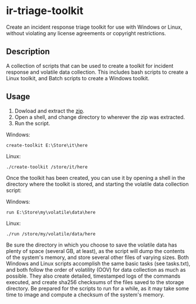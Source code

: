 ir-triage-toolkit
=================

Create an incident response triage toolkit for use with Windows or
Linux, without violating any license agreements or copyright
restrictions.

## Description
A collection of scripts that can be used to create a toolkit for
incident response and volatile data collection. This includes bash
scripts to create a Linux toolkit, and Batch scripts to create a Windows
toolkit.

## Usage
1. Dowload and extract the [zip](https://github.com/george2/ir-triage-toolkit/archive/master.zip).
2. Open a shell, and change directory to wherever the zip was extracted.
3. Run the script.

Windows:

    create-toolkit E:\Store\it\here

Linux:

    ./create-toolkit /store/it/here

Once the toolkit has been created, you can use it by opening a shell in
the directory where the toolkit is stored, and starting the volatile
data collection script:

Windows:

    run E:\Store\my\volatile\data\here

Linux:

    ./run /store/my/volatile/data/here

Be sure the directory in which you choose to save the volatile data has
plenty of space (several GB, at least), as the script will dump the
contents of the system's memory, and store several other files of
varying sizes. Both Windows and Linux scripts accomplish the same basic
tasks (see tasks.txt), and both follow the order of volatility (OOV) for
data collection as much as possible. They also create detailed,
timestamped logs of the commands executed, and create sha256 checksums
of the files saved to the storage directory. Be prepared for the scripts
to run for a while, as it may take some time to image and compute a
checksum of the system's memory.
